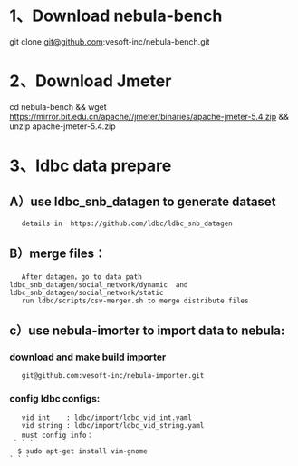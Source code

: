 # 1、Download nebula-bench 
   git clone git@github.com:vesoft-inc/nebula-bench.git
 
# 2、Download Jmeter
   cd nebula-bench &&  wget https://mirror.bit.edu.cn/apache//jmeter/binaries/apache-jmeter-5.4.zip  &&  unzip apache-jmeter-5.4.zip 
  
# 3、ldbc data prepare
##  A）use ldbc_snb_datagen to generate dataset
       details in  https://github.com/ldbc/ldbc_snb_datagen
   
##  B）merge files： 
       After datagen，go to data path ldbc_snb_datagen/social_network/dynamic  and ldbc_snb_datagen/social_network/static 
       run ldbc/scripts/csv-merger.sh to merge distribute files 

##  c）use nebula-imorter to import data to nebula:
###    download and make build importer
       git@github.com:vesoft-inc/nebula-importer.git
###    config ldbc configs:     
       vid int    : ldbc/import/ldbc_vid_int.yaml
       vid string : ldbc/import/ldbc_vid_string.yaml
       must config info：
     ` ` `
      $ sudo apt-get install vim-gnome
    ` ` `
     
   
